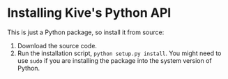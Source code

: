 # Installing Kive's Python API #
This is just a Python package, so install it from source:

1. Download the source code.
2. Run the installation script, `python setup.py install`. You might need to
    use `sudo` if you are installing the package into the system version of
    Python.
